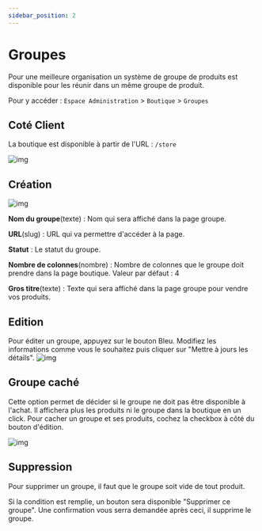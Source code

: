 ```yaml
---
sidebar_position: 2
---
```


# Groupes
Pour une meilleure organisation un système de groupe de produits est disponible pour les réunir dans un même groupe de produit.

Pour y accéder : `Espace Administration` > `Boutique` > `Groupes`

## Coté Client

La boutique est disponible à partir de l'URL : `/store`

![img](/img/next_gen/Store/Groupe/image_1.png)

## Création
![img](/img/next_gen/Store/Groupe/image_2.png)

**Nom du groupe**(texte) : Nom qui sera affiché dans la page groupe.

**URL**(slug) : URL qui va permettre d'accéder à la page.

**Statut** : Le statut du groupe. 

**Nombre de colonnes**(nombre) : Nombre de colonnes que le groupe doit prendre dans la page boutique. Valeur par défaut : 4

**Gros titre**(texte) : Texte qui sera affiché dans la page groupe pour vendre vos produits.


## Edition

Pour éditer un groupe, appuyez sur le bouton Bleu.
Modifiez les informations comme vous le souhaitez puis cliquer sur "Mettre à jours les détails".
![img](/img/next_gen/Store/Groupe/image_3.png)

## Groupe caché
Cette option permet de décider si le groupe ne doit pas être disponible à l'achat. Il affichera plus les produits ni le groupe dans la boutique en un click. Pour cacher un groupe et ses produits, cochez la checkbox à côté du bouton d'édition.

![img](/img/next_gen/Store/Groupe/image_4.png)

## Suppression
Pour supprimer un groupe, il faut que le groupe soit vide de tout produit. 

Si la condition est remplie, un bouton sera disponible "Supprimer ce groupe". Une confirmation vous serra demandée après ceci, il supprime le groupe.
